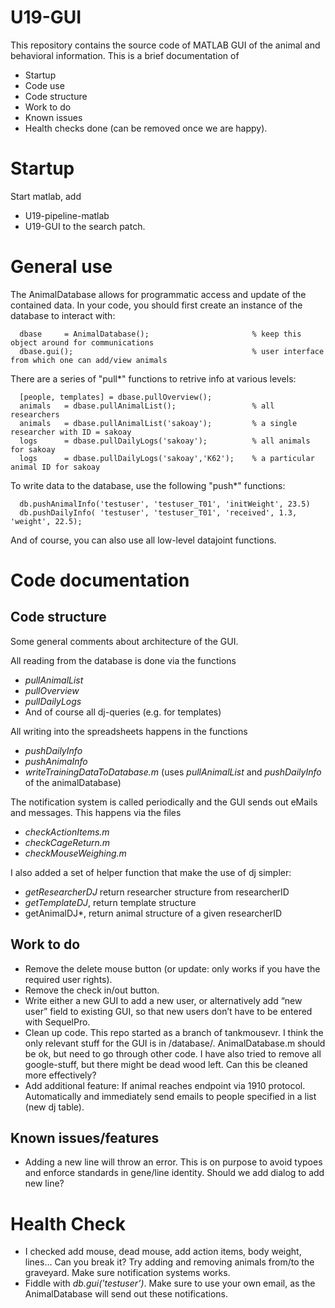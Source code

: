 # U19-GUI
This repository contains the source code of MATLAB GUI of the animal and behavioral information. This is a brief documentation of
* Startup
* Code use
* Code structure
* Work to do
* Known issues
* Health checks done (can be removed once we are happy).

# Startup
Start matlab, add 
* U19-pipeline-matlab 
* U19-GUI
to the search patch. 

# General use
The AnimalDatabase allows for programmatic access and update of the contained data. In your code, you should first create an instance of the database to interact with:

      dbase     = AnimalDatabase();                       % keep this object around for communications
      dbase.gui();                                        % user interface from which one can add/view animals

There are a series of "pull*" functions to retrive info at various levels:

      [people, templates] = dbase.pullOverview();
      animals   = dbase.pullAnimalList();                 % all researchers
      animals   = dbase.pullAnimalList('sakoay');         % a single researcher with ID = sakoay
      logs      = dbase.pullDailyLogs('sakoay');          % all animals for sakoay
      logs      = dbase.pullDailyLogs('sakoay','K62');    % a particular animal ID for sakoay

To write data to the database, use the following "push*" functions:

      db.pushAnimalInfo('testuser', 'testuser_T01', 'initWeight', 23.5)
      db.pushDailyInfo( 'testuser', 'testuser_T01', 'received', 1.3, 'weight', 22.5);

And of course, you can also use all low-level datajoint functions.

# Code documentation
## Code structure
Some general comments about architecture of the GUI.

All reading from the database is done via the functions
* *pullAnimalList*
* *pullOverview*
* *pullDailyLogs*
* And of course all dj-queries (e.g. for templates)

All writing into the spreadsheets happens in the functions
* *pushDailyInfo*
* *pushAnimaInfo*
* *writeTrainingDataToDatabase.m* (uses *pullAnimalList* and *pushDailyInfo* of the animalDatabase)

The notification system is called periodically and the GUI sends out eMails and messages. This happens via the files
* *checkActionItems.m*
* *checkCageReturn.m*
* *checkMouseWeighing.m*

I also added a set of helper function that make the use of dj simpler:
* *getResearcherDJ* return researcher structure from researcherID
* *getTemplateDJ*, return template structure
* getAnimalDJ*, return animal structure of a given researcherID

## Work to do
* Remove the delete mouse button (or update: only works if you have the required user rights).
* Remove the check in/out button.
* Write either a new GUI to add a new user, or alternatively add “new user” field to existing GUI, so that new users don’t have to be entered with SequelPro.
* Clean up code. This repo started as a branch of tankmousevr. I think the only relevant stuff for the GUI is in /database/. AnimalDatabase.m should be ok, but need to go through other code. I have also tried to remove all google-stuff, but there might be dead wood left. Can this be cleaned more effectively?
* Add additional feature: If animal reaches endpoint via 1910 protocol. Automatically and immediately send emails to people specified in a list (new dj table).

## Known issues/features
* Adding a new line will throw an error. This is on purpose to avoid typoes and enforce standards in gene/line identity. Should we add dialog to add new line?

# Health Check
* I checked add mouse, dead mouse, add action items, body weight, lines… Can you break it? Try adding and removing animals from/to the graveyard. Make sure notification systems works.
* Fiddle with *db.gui('testuser’)*. Make sure to use your own email, as the AnimalDatabase will send out these notifications.
